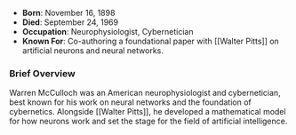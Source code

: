 

- **Born**: November 16, 1898
- **Died**: September 24, 1969
- **Occupation**: Neurophysiologist, Cybernetician
- **Known For**: Co-authoring a foundational paper with [[Walter Pitts]] on artificial neurons and neural networks.

### Brief Overview
Warren McCulloch was an American neurophysiologist and cybernetician, best known for his work on neural networks and the foundation of cybernetics. Alongside [[Walter Pitts]], he developed a mathematical model for how neurons work and set the stage for the field of artificial intelligence. 

